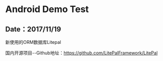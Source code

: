# Android Demo Test

## Date：2017/11/19

新使用的ORM数据库Litepal

国内开源项目--Github地址：https://github.com/LitePalFramework/LitePal